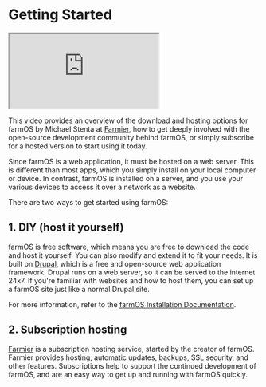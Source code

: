 # Getting Started

<div class="embed-responsive embed-responsive-16by9">
  <iframe class="embed-responsive-item" src="https://www.youtube.com/embed/vT3y-4dwVAc?rel=0" allowfullscreen></iframe>
</div>

This video provides an overview of the download and hosting options for farmOS
by Michael Stenta at [Farmier], how to get deeply involved with the open-source
development community behind farmOS, or simply subscribe for a hosted version
to start using it today.

Since farmOS is a web application, it must be hosted on a web server. This is
different than most apps, which you simply install on your local computer or
device. In contrast, farmOS is installed on a server, and you use your various
devices to access it over a network as a website.

There are two ways to get started using farmOS:

## 1. DIY (host it yourself)

farmOS is free software, which means you are free to download the code and host
it yourself. You can also modify and extend it to fit your needs. It is built on
[Drupal], which is a free and open-source web application framework. Drupal runs
on a web server, so it can be served to the internet 24x7. If you're familiar
with websites and how to host them, you can set up a farmOS site just like a
normal Drupal site.

For more information, refer to the [farmOS Installation Documentation].

## 2. Subscription hosting

[Farmier] is a subscription hosting service, started by the creator of farmOS.
Farmier provides hosting, automatic updates, backups, SSL security, and other
features. Subscriptions help to support the continued development of farmOS,
and are an easy way to get up and running with farmOS quickly.

[Drupal]: http://drupal.org
[farmOS Installation Documentation]: /hosting/installing
[Farmier]: https://farmier.com

